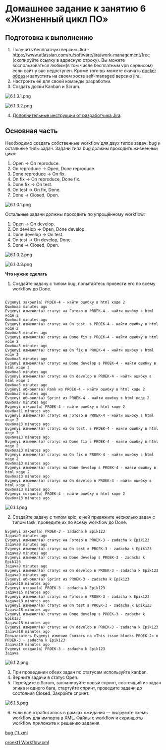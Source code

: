 # Домашнее задание к занятию 6 «Жизненный цикл ПО»

## Подготовка к выполнению

1. Получить бесплатную версию Jira - https://www.atlassian.com/ru/software/jira/work-management/free (скопируйте ссылку в адресную строку). Вы можете воспользоваться любым(в том числе бесплатным vpn сервисом) если сайт у вас недоступен. Кроме того вы можете скачать [docker образ](https://hub.docker.com/r/atlassian/jira-software/#) и запустить на своем хосте self-managed версию jira.
2. Настроить её для своей команды разработки.
3. Создать доски Kanban и Scrum.

![6.1.3.1.png](picture%2F6.1.3.1.png)

![6.1.3.2.png](picture%2F6.1.3.2.png)

4. [Дополнительные инструкции от разработчика Jira](https://support.atlassian.com/jira-cloud-administration/docs/import-and-export-issue-workflows/).

## Основная часть

Необходимо создать собственные workflow для двух типов задач: bug и остальные типы задач. Задачи типа bug должны проходить жизненный цикл:

1. Open -> On reproduce.
2. On reproduce -> Open, Done reproduce.
3. Done reproduce -> On fix.
4. On fix -> On reproduce, Done fix.
5. Done fix -> On test.
6. On test -> On fix, Done.
7. Done -> Closed, Open.

![6.1.0.1.png](picture%2F6.1.0.1.png)

Остальные задачи должны проходить по упрощённому workflow:

1. Open -> On develop.
2. On develop -> Open, Done develop.
3. Done develop -> On test.
4. On test -> On develop, Done.
5. Done -> Closed, Open.

![6.1.0.2.png](picture%2F6.1.0.2.png)

![6.1.0.3.png](picture%2F6.1.0.3.png)

**Что нужно сделать**

1. Создайте задачу с типом bug, попытайтесь провести его по всему workflow до Done. 

```commandline

Evgenyi закрыл(а) PROEK-4 - найти ошибку в html коде 2
Ошибка5 minutes ago
Evgenyi изменил(а) статус на Готово в PROEK-4 - найти ошибку в html коде 2
Ошибка5 minutes ago
Evgenyi изменил(а) статус на On test. в PROEK-4 - найти ошибку в html коде 2
Ошибка5 minutes ago
Evgenyi изменил(а) статус на Done fix в PROEK-4 - найти ошибку в html коде 2
Ошибка5 minutes ago
Evgenyi изменил(а) статус на On fix в PROEK-4 - найти ошибку в html коде 2
Ошибка5 minutes ago
Evgenyi изменил(а) статус на Done develop в PROEK-4 - найти ошибку в html коде 2
Ошибка5 minutes ago
Evgenyi изменил(а) статус на On develop в PROEK-4 - найти ошибку в html коде 2
Ошибка5 minutes ago
Evgenyi обновил(а) Rank из PROEK-4 - найти ошибку в html коде 2
Ошибка7 minutes ago
Evgenyi обновил(а) Sprint из PROEK-4 - найти ошибку в html коде 2
Ошибка7 minutes ago
Evgenyi открыл(а) PROEK-4 - найти ошибку в html коде 2
Ошибка11 minutes ago
Evgenyi изменил(а) статус на Готово в PROEK-4 - найти ошибку в html коде 2
Ошибка13 minutes ago
Evgenyi изменил(а) статус на On test. в PROEK-4 - найти ошибку в html коде 2
Ошибка13 minutes ago
Evgenyi изменил(а) статус на Done fix в PROEK-4 - найти ошибку в html коде 2
Ошибка13 minutes ago
Evgenyi изменил(а) статус на On fix в PROEK-4 - найти ошибку в html коде 2
Ошибка13 minutes ago
Evgenyi изменил(а) статус на Done develop в PROEK-4 - найти ошибку в html коде 2
Ошибка13 minutes ago
Evgenyi изменил(а) статус на On develop в PROEK-4 - найти ошибку в html коде 2
Ошибка13 minutes ago
Evgenyi создал(а) PROEK-4 - найти ошибку в html коде 2
Ошибка13 minutes ago
```
![6.1.1.png](picture%2F6.1.1.png)

2. Создайте задачу с типом epic, к ней привяжите несколько задач с типом task, проведите их по всему workflow до Done. 


```commandline
Evgenyi закрыл(а) PROEK-3 - zadacha k Epik123
Задача9 minutes ago
Evgenyi изменил(а) статус на Готово в PROEK-3 - zadacha k Epik123
Задача9 minutes ago
Evgenyi изменил(а) статус на On test в PROEK-3 - zadacha k Epik123
Задача9 minutes ago
Evgenyi изменил(а) статус на Done develop в PROEK-3 - zadacha k Epik123
Задача9 minutes ago
Evgenyi изменил(а) статус на On develop в PROEK-3 - zadacha k Epik123
Задача9 minutes ago
Evgenyi обновил(а) Sprint из PROEK-3 - zadacha k Epik123
Задача10 minutes ago
Evgenyi открыл(а) PROEK-3 - zadacha k Epik123
Задача15 minutes ago
Evgenyi изменил(а) статус на Готово в PROEK-3 - zadacha k Epik123
Задача18 minutes ago
Evgenyi изменил(а) статус на On test в PROEK-3 - zadacha k Epik123
Задача18 minutes ago
Evgenyi изменил(а) статус на Done develop в PROEK-3 - zadacha k Epik123
Задача18 minutes ago
Evgenyi изменил(а) статус на On develop в PROEK-3 - zadacha k Epik123
Задача18 minutes ago
Пользователь Evgenyi изменил Связать на «This issue blocks PROEK-2» в PROEK-3 - zadacha k Epik123
Задача19 minutes ago
Evgenyi создал(а) PROEK-3 - zadacha k Epik123
Задача
```
![6.1.2.png](picture%2F6.1.2.png)

3. При проведении обеих задач по статусам используйте kanban. 
4. Верните задачи в статус Open.
5. Перейдите в Scrum, запланируйте новый спринт, состоящий из задач эпика и одного бага, стартуйте спринт, проведите задачи до состояния Closed. Закройте спринт.

![6.1.5.png](picture%2F6.1.5.png)

6. Если всё отработалось в рамках ожидания — выгрузите схемы workflow для импорта в XML. Файлы с workflow и скриншоты workflow приложите к решению задания.

[bug (1).xml](picture%2Fbug%20%281%29.xml)

[proekt1 Workflow.xml](picture%2Fproekt1%20Workflow.xml)


